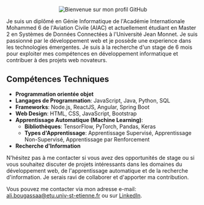 <p align="center">
  <img src="https://placehold.it/150/333333/ffffff?text=Bienvenue+sur+mon+profil+GitHub" alt="Bienvenue sur mon profil GitHub">
</p>

Je suis un diplômé en Génie Informatique de l'Académie Internationale Mohammed 6 de l'Aviation Civile (AIAC) et actuellement étudiant en Master 2 en Systèmes de Données Connectées à l'Université Jean Monnet. Je suis passionné par le développement web et je possède une experience dans les technologies émergentes. Je suis à la recherche d'un stage de 6 mois pour exploiter mes compétences en développement informatique et contribuer à des projets web novateurs.

## Compétences Techniques

- **Programmation orientée objet**
- **Langages de Programmation**: JavaScript, Java, Python, SQL
- **Frameworks**: Node.js, ReactJS, Angular, Spring Boot
- **Web Design**: HTML, CSS, JavaScript, Bootstrap
- **Apprentissage Automatique (Machine Learning)**:
  - **Bibliothèques**: TensorFlow, PyTorch, Pandas, Keras
  - **Types d'Apprentissage**: Apprentissage Supervisé, Apprentissage Non-Supervisé, Apprentissage par Renforcement
- **Recherche d'Information**

N'hésitez pas à me contacter si vous avez des opportunités de stage ou si vous souhaitez discuter de projets intéressants dans les domaines du développement web, de l'apprentissage automatique et de la recherche d'information. Je serais ravi de collaborer et d'apporter ma contribution.

Vous pouvez me contacter via mon adresse e-mail: ali.bougassaa@etu.univ-st-etienne.fr ou sur [LinkedIn](https://www.linkedin.com/in/ali-bougassaa).
